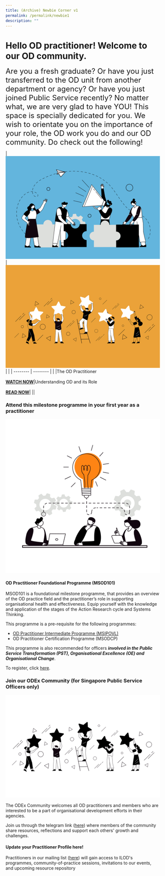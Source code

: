 ```yaml
---
title: (Archive) Newbie Corner v1
permalink: /permalink/newbie1
description: ""
---
```

# Hello OD practitioner! Welcome to our OD community. 

<font size="5">Are you a fresh graduate? Or have you just transferred to the OD unit from another department or agency? Or have you just joined Public Service recently? No matter what, we are very glad to have YOU! This space is specially dedicated for you. We wish to orientate you on the importance of your role, the OD work you do and our OD community. Do check out the following!<br></font>



| ![](/images/Organisation%20Design.jpg) | ![](/images/Employee%20Engagement.jpg) | |
| -------- | -------- | |
|The OD Practitioner <br><br><strong><a href="https://vimeo.com/74434435"> WATCH NOW</a></strong>|Understanding OD and its Role <br><br><strong><a href="https://go.gov.sg/reachingouteveryday"> READ NOW</a></strong>|
 ||

### Attend this milestone programme in your first year as a practitioner

![](/images/business.png)
#### OD Practitioner Foundational Programme (MSOD101)

MSOD101 is a foundational milestone programme, that provides an overview of the OD practice field and the practitioner’s role in supporting organisational health and effectiveness. Equip yourself with the knowledge and application of the stages of the Action Research cycle and Systems Thinking.

This programme is a pre-requisite for the following programmes:
* [OD Practitioner Intermediate Programme (MSIPOVL)](https://register.csc.gov.sg/course/msipovl)
* OD Practitioner Certification Programme (MSODCP)

This programme is also recommended for officers ***involved in the Public Service Transformation (PST), Organisational Excellence (OE) and Organisational Change***.

To register, click [here](https://register.csc.gov.sg/course/msod101). 

### Join our ODEx Community (for Singapore Public Service Officers only)

![](/images/Employee%20Engagement_transparent.png)

The ODEx Community welcomes all OD practitioners and members who are interested to be a part of organisational development efforts in their agencies.

Join us through the telegram link ([here](https://go.gov.sg/odexcommunity)) where members of the community share resources, reflections and support each others' growth and challenges.

#### Update your Practitioner Profile here!

Practitioners in our mailing list ([here](https://go.gov.sg/odpracmailinglist)) will gain access to ILOD's
programmes, community-of-practice sessions, invitations to our events, and upcoming resource repository